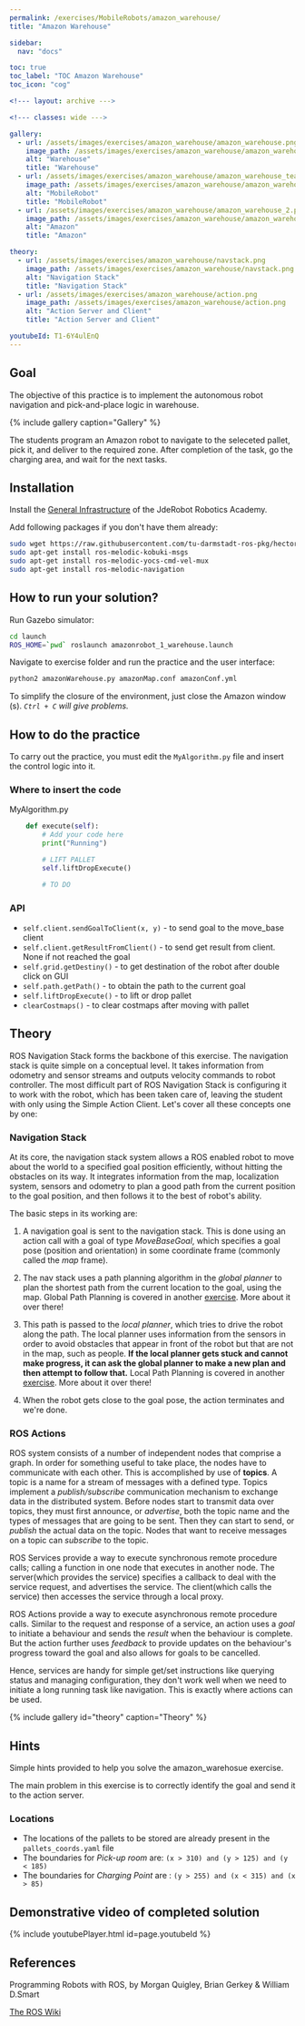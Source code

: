 ```yaml
---
permalink: /exercises/MobileRobots/amazon_warehouse/
title: "Amazon Warehouse"

sidebar:
  nav: "docs"

toc: true
toc_label: "TOC Amazon Warehouse"
toc_icon: "cog"

<!--- layout: archive --->

<!--- classes: wide --->

gallery:
  - url: /assets/images/exercises/amazon_warehouse/amazon_warehouse.png
    image_path: /assets/images/exercises/amazon_warehouse/amazon_warehouse.png
    alt: "Warehouse"
    title: "Warehouse"
  - url: /assets/images/exercises/amazon_warehouse/amazon_warehouse_teaser.png
    image_path: /assets/images/exercises/amazon_warehouse/amazon_warehouse_teaser.png
    alt: "MobileRobot"
    title: "MobileRobot"
  - url: /assets/images/exercises/amazon_warehouse/amazon_warehouse_2.png
    image_path: /assets/images/exercises/amazon_warehouse/amazon_warehouse_2.png
    alt: "Amazon"
    title: "Amazon"

theory:
  - url: /assets/images/exercises/amazon_warehouse/navstack.png
    image_path: /assets/images/exercises/amazon_warehouse/navstack.png
    alt: "Navigation Stack"
    title: "Navigation Stack"
  - url: /assets/images/exercises/amazon_warehouse/action.png
    image_path: /assets/images/exercises/amazon_warehouse/action.png
    alt: "Action Server and Client"
    title: "Action Server and Client"

youtubeId: T1-6Y4ulEnQ
---
```


## Goal

The objective of this practice is to implement the autonomous robot navigation and pick-and-place logic in warehouse.

{% include gallery caption="Gallery" %}

The students program an Amazon robot to navigate to the seleceted pallet, pick it, and deliver to the required zone. After completion of the task, go the charging area, and wait for the next tasks.

## Installation
Install the [General Infrastructure](https://jderobot.github.io/RoboticsAcademy/installation/#generic-infrastructure) of the JdeRobot Robotics Academy.

Add following packages if you don't have them already:

```bash
sudo wget https://raw.githubusercontent.com/tu-darmstadt-ros-pkg/hector_localization/catkin/hector_pose_estimation/hector_pose_estimation_nodelets.xml -P /opt/ros/kinetic/share/hector_pose_estimation/
sudo apt-get install ros-melodic-kobuki-msgs
sudo apt-get install ros-melodic-yocs-cmd-vel-mux
sudo apt-get install ros-melodic-navigation
```

## How to run your solution?

Run Gazebo simulator:

```bash
cd launch
ROS_HOME=`pwd` roslaunch amazonrobot_1_warehouse.launch 
```

Navigate to exercise folder and run the practice and the user interface: 

```bash
python2 amazonWarehouse.py amazonMap.conf amazonConf.yml
```

To simplify the closure of the environment, just close the Amazon window (s). *`Ctrl + C` will give problems.*

## How to do the practice
To carry out the practice, you must edit the `MyAlgorithm.py` file and insert the control logic into it.

### Where to insert the code
MyAlgorithm.py

```python
    def execute(self):
        # Add your code here
        print("Running")

        # LIFT PALLET
        self.liftDropExecute()

        # TO DO
```

### API
* `self.client.sendGoalToClient(x, y)` - to send goal to the move_base client
* `self.client.getResultFromClient()` - to send get result from client. None if not reached the goal
* `self.grid.getDestiny()` - to get destination of the robot after double click on GUI
* `self.path.getPath()` - to obtain the path to the current goal
* `self.liftDropExecute()` - to lift or drop pallet
* `clearCostmaps()` - to clear costmaps after moving with pallet

## Theory

ROS Navigation Stack forms the backbone of this exercise. The navigation stack is quite simple on a conceptual level. It takes information from odometry and sensor streams and outputs velocity commands to robot controller. The most difficult part of ROS Navigation Stack is configuring it to work with the robot, which has been taken care of, leaving the student with only using the Simple Action Client. Let's cover all these concepts one by one:

### Navigation Stack

At its core, the navigation stack system allows a ROS enabled robot to move about the world to a specified goal position efficiently, without hitting the obstacles on its way. It integrates information from the map, localization system, sensors and odometry to plan a good path from the current position to the goal position, and then follows it to the best of robot's ability.

The basic steps in its working are:

1. A navigation goal is sent to the navigation stack. This is done using an action call with a goal of type *MoveBaseGoal*, which specifies a goal pose (position and orientation) in some coordinate frame (commonly called the *map* frame).

2. The nav stack uses a path planning algorithm in the *global planner* to plan the shortest path from the current location to the goal, using the map. Global Path Planning is covered in another [exercise](https://jderobot.github.io/RoboticsAcademy/exercises/AutonomousCars/global_navigation/). More about it over there!

3. This path is passed to the *local planner*, which tries to drive the robot along the path. The local planner uses information from the sensors in order to avoid obstacles that appear in front of the robot but that are not in the map, such as people. **If the local planner gets stuck and cannot make progress, it can ask the global planner to make a new plan and then attempt to follow that.** Local Path Planning is covered in another [exercise](https://jderobot.github.io/RoboticsAcademy/exercises/AutonomousCars/obstacle_avoidance). More about it over there!

4. When the robot gets close to the goal pose, the action terminates and we're done.


### ROS Actions

ROS system consists of a number of independent nodes that comprise a graph. In order for something useful to take place, the nodes have to communicate with each other. This is accomplished by use of **topics**. A topic is a name for a stream of messages with a defined type. Topics implement a *publish/subscribe* communication mechanism to exchange data in the distributed system. Before nodes start to transmit data over topics, they must first announce, or *advertise*, both the topic name and the types of messages that are going to be sent. Then they can start to send, or *publish* the actual data on the topic. Nodes that want to receive messages on a topic can *subscribe* to the topic.

ROS Services provide a way to execute synchronous remote procedure calls; calling a function in one node that executes in another node. The server(which provides the service) specifies a callback to deal with the service request, and advertises the service. The client(which calls the service) then accesses the service through a local proxy.

ROS Actions provide a way to execute asynchronous remote procedure calls. Similar to the request and response of a service, an action uses a *goal* to initiate a behaviour and sends the *result* when the behaviour is complete. But the action further uses *feedback* to provide updates on the behaviour's progress toward the goal and also allows for goals to be cancelled. 

Hence, services are handy for simple get/set instructions like querying status and managing configuration, they don't work well when we need to initiate a long running task like navigation. This is exactly where actions can be used.

{% include gallery id="theory" caption="Theory" %}

## Hints
Simple hints provided to help you solve the amazon_warehosue exercise.

The main problem in this exercise is to correctly identify the goal and send it to the action server.

### Locations

* The locations of the pallets to be stored are already present in the `pallets_coords.yaml` file
* The boundaries for *Pick-up room* are: `(x > 310) and (y > 125) and (y < 185)`
* The boundaries for *Charging Point* are : `(y > 255) and (x < 315) and (x > 85)`

## Demonstrative video of completed solution

{% include youtubePlayer.html id=page.youtubeId %}

## References

Programming Robots with ROS, by Morgan Quigley, Brian Gerkey & William D.Smart

[The ROS Wiki](http://wiki.ros.org/navigation)
